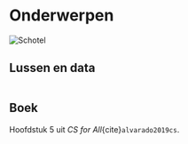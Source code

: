 # Onderwerpen

![Schotel](/images/saucer.png)

## Lussen en data

```{tableofcontents}
```

## Boek

Hoofdstuk 5 uit *CS for All*{cite}`alvarado2019cs`.
